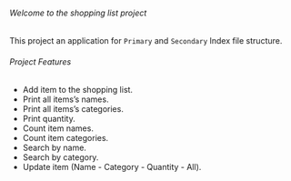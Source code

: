 ###### Welcome to the shopping list project

This project an application for `Primary` and `Secondary` Index file structure.

###### Project Features

* Add item to the shopping list.
* Print all items’s names.
* Print all items’s categories.
* Print quantity.
* Count item names.
* Count item categories.
* Search by name.
* Search by category.
* Update item (Name - Category - Quantity - All).


